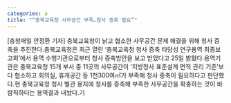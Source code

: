```yaml
---
categories: a
title: "“충북교육청 사무공간 부족…청사 증축 필요”"
---
```

[충청매일 안정환 기자] 충북교육청이 낡고 협소한 사무공간 문제 해결을 위해 청사 증축을 추진한다.충북교육청은 최근 열린 ‘충북교육청 청사 증축 타당성 연구용역 최종보고회’에서 용역 수행기관으로부터 청사 증축방안을 보고 받았다고 25일 밝혔다.용역기관은 충북교육청 15개 부서 중 11곳의 사무공간이 ‘지방청사 표준설계 면적 관리 기준’보다 협소하고 회의실, 휴게공간 등 1천300여㎡가 부족해 청사 증축이 필요하다고 판단했다.현 충북교육청 청사 별관 용지에 청사를 증축해 부족한 사무공간을 확충하는 것이 바람직하다는 용역결과 내놨다.기